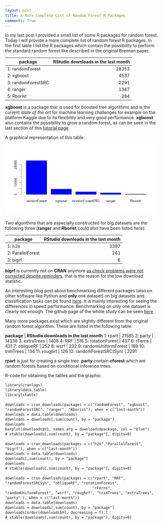 ```yaml
---
layout: post
title: A More Complete List of Random Forest R Packages
comments: True
---
```


In my last post I provided a small list of some R packages for random forest. Today I will provide a more complete list of random forest R packages. In the first table I list the R packages which contain the possibility to perform the standard random forest like described in the original Breiman paper. 

 **package**              |  **RStudio downloads in the last month**
 -------------        |  -------------:
1:    randomForest |  28353
2:         xgboost |  4537
3: randomForestSRC |  2291
4:          ranger |  1347
5:         Rborist |  284

**xgboost** is a package that is used for boosted tree algorithms and is the current *state of the art* for machine learning challenges for example on the platform Kaggle due to its flexibility and very good performance. **xgboost** also contains the possibility to grow a random forest, as can be seen in the last section of this [tutorial page](https://cran.r-project.org/web/packages/xgboost/vignettes/discoverYourData.html).

A graphical representation of this table:

![graphic](/images/rfpack.png "graphic")

Two algorithms that are especially constructed for big datasets are the following three (**ranger** and **Rborist** could also have been listed here):

 **package**              |  **RStudio downloads in the last month**
 -------------        |  -------------:
1:            h2o | 3397
2: ParallelForest | 261
3:          bigrf | 6

**bigrf** is currently not on **CRAN** anymore [as check problems were not corrected despite reminders,](https://cran.r-project.org/web/packages/bigrf/index.html) that is the reason for the low download statistic. 

An interesting blog post about benchmarking different packages (also on other software like Python and **only** one dataset) on big datasets and classification tasks can be found [here](http://datascience.la/benchmarking-random-forest-implementations/). It is mainly interesting for seeing the differences in speed performance. Benchmarking on only one dataset is clearly not enough. 
The github page of the whole study can be seen [here](https://github.com/szilard/benchm-ml)

Many more packages exist which are slightly different from the original random forest algorithm. These are listed in the following table:

 **package**              |  **RStudio downloads in the last month**
 1:               rpart | 21585
 2:               party | 14338
 3:          extraTrees | 1408
 4:                 RRF | 516
 5:      rotationForest | 437
 6:              rFerns | 431
 7:           obliqueRF | 252
 8:                wsrf | 232
 9: randomUniformForest | 189
10:           trimTrees | 134
11:             roughrf | 126
12:  randomForestSRC(Syn) | 2291

**rpart** is just for creating a single tree. **party** contain **cforest** which are random forests based on conditional inference trees. 

R-code for obtaining the tables and the graphic:

```
library(cranlogs)
library(data.table)
library(xtable)

downloads = cran_downloads(packages = c("randomForest", "xgboost", "randomForestSRC", "ranger", "Rborist"), when = c("last-month"))
downloads = data.table(downloads)
downloads = downloads[,sum(count), by = "package"]
downloads
barplot(downloads$V1, names.arg = downloads$package, col = "blue")
# xtable(downloads[,sum(count), by = "package"], digits=0)

downloads = cran_downloads(packages = c("h2o","ParallelForest", "bigrf"), when = c("last-month"))
downloads = data.table(downloads)
downloads[,sum(count), by = "package"]
downloads
# xtable(downloads[,sum(count), by = "package"], digits=0)

downloads = cran_downloads(packages = c("rpart", "RRF", "randomForestSRCSyn", "obliqueRF", "rotationForest", 
                                        "rFerns", "randomUniformForest", "wsrf", "roughrf", "trimTrees", "extraTrees", "party" ), when = c("last-month"))
downloads = data.table(downloads)
downloads = downloads[,sum(count), by = "package"]
downloads[order(downloads$V1, decreasing = T),]
# xtable(downloads[,sum(count), by = "package"], digits=0)
```


